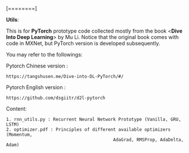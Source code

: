 
[========]

**Utils**:

This is for **PyTorch** prototype code collected mostly from the book <**Dive Into Deep Learning**> by Mu Li. Notice that the original book comes with code in MXNet, but PyTorch version is developed subsequently. 

You may refer to the followings:
    
Pytorch Chinese version : 

    https://tangshusen.me/Dive-into-DL-PyTorch/#/
    
Pytorch English version : 

    https://github.com/dsgiitr/d2l-pytorch


Content:

    1. rnn_utils.py : Recurrent Neural Network Prototype (Vanilla, GRU, LSTM)
    2. optimizer.pdf : Principles of different available optimizers (Momentum, 
                                             AdaGrad, RMSProp, AdaDelta, Adam)
